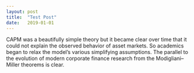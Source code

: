 ```yaml
---
layout: post
title:  "Test Post"
date:   2019-01-01
---
```


<p class="intro"><span class="dropcap">C</span>APM was a beautifully simple theory but it became clear over time that
it could not explain the observed behavior of asset markets. So academics
began to relax the model’s various simplifying assumptions. The parallel to
the evolution of modern corporate finance research from the Modigliani–
Miller theorems is clear. </p>